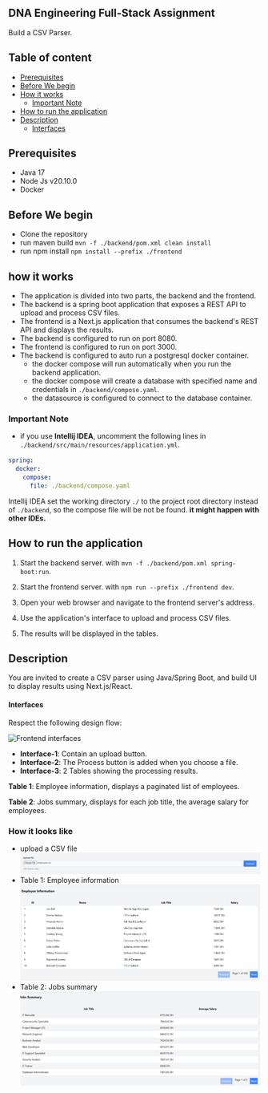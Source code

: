 ## DNA Engineering Full-Stack Assignment
Build a CSV Parser.

## Table of content
- [Prerequisites](#prerequisites)
- [Before We begin](#before-we-begin)
- [How it works](#how-it-works)
  - [Important Note](#important-note)
- [How to run the application](#how-to-run-the-application)
- [Description](#description)
  - [Interfaces](#interfaces)

## Prerequisites
- Java 17
- Node Js v20.10.0
- Docker

## Before We begin

- Clone the repository
- run maven build `mvn -f ./backend/pom.xml clean install`
- run npm install `npm install --prefix ./frontend`

## how it works

- The application is divided into two parts, the backend and the frontend.
- The backend is a spring boot application that exposes a REST API to upload and process CSV files.
- The frontend is a Next.js application that consumes the backend's REST API and displays the results.
- The backend is configured to run on port 8080.
- The frontend is configured to run on port 3000.
- The backend is configured to auto run a postgresql docker container.
  - the docker compose will run automatically when you run the backend application.
  - the docker compose will create a database with specified name and credentials in `./backend/compose.yaml`.
  - the datasource is configured to connect to the database container.

### Important Note

* if you use **Intellij IDEA**, uncomment the following lines in `./backend/src/main/resources/application.yml`.

```yaml
spring:
  docker:
    compose:
      file: ./backend/compose.yaml
```

Intellij IDEA set the working directory `./` to the project root directory instead of `./backend`, so the compose file
will be not be found.
**it might happen with other IDEs.**

## How to run the application

1. Start the backend server. with `mvn -f ./backend/pom.xml spring-boot:run`.

2. Start the frontend server. with `npm run --prefix ./frontend dev`.
3. Open your web browser and navigate to the frontend server's address.
4. Use the application's interface to upload and process CSV files.
5. The results will be displayed in the tables.

## Description
You are invited to create a CSV parser using Java/Spring Boot, and build UI to display results using Next.js/React.


#### Interfaces

Respect the following design flow:

![Frontend interfaces](./static/interfaces.png)

- **Interface-1**: Contain an upload button.
- **Interface-2**: The Process button is added when you choose a file.
- **Interface-3**: 2 Tables showing the processing results.

**Table 1**: Employee information, displays a paginated list of employees.

**Table 2**: Jobs summary, displays for each job title, the average salary for employees.

### How it looks like

* upload a CSV file
  ![img.png](static/upload_csv_interface.png)
* Table 1: Employee information
  ![img.png](static/employee_info_table.png)
* Table 2: Jobs summary
  ![img.png](static/job_summary_table.png)